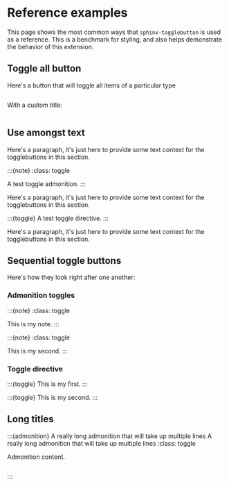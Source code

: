 # Reference examples

This page shows the most common ways that `sphinx-togglebutton` is used as a reference.
This is a benchmark for styling, and also helps demonstrate the behavior of this extension.

## Toggle all button

Here's a button that will toggle all items of a particular type

```{toggle-all-button}
```

With a custom title:

```{toggle-all-button} A test!
```

## Use amongst text

Here's a paragraph, it's just here to provide some text context for the togglebuttons in this section.

:::{note}
:class: toggle

A test toggle admonition.
:::

Here's a paragraph, it's just here to provide some text context for the togglebuttons in this section.

:::{toggle}
A test toggle directive.
:::


Here's a paragraph, it's just here to provide some text context for the togglebuttons in this section.


## Sequential toggle buttons

Here's how they look right after one another:

### Admonition toggles

:::{note}
:class: toggle

This is my note.
:::

:::{note}
:class: toggle

This is my second.
:::

### Toggle directive

:::{toggle}
This is my first.
:::

:::{toggle}
This is my second.
:::

## Long titles

:::{admonition} A really long admonition that will take up multiple lines A really long admonition that will take up multiple lines
:class: toggle

Admonition content.

```{image} https://jupyterbook.org/_static/logo-wide.svg
```
:::

